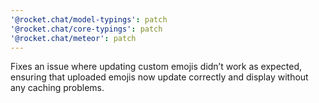 ```yaml
---
'@rocket.chat/model-typings': patch
'@rocket.chat/core-typings': patch
'@rocket.chat/meteor': patch
---
```


Fixes an issue where updating custom emojis didn’t work as expected, ensuring that uploaded emojis now update correctly and display without any caching problems.

